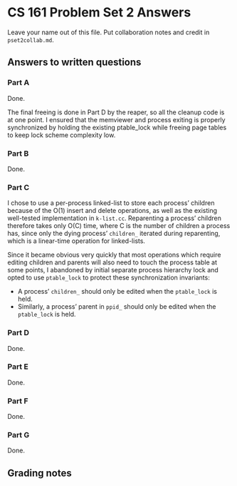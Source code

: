 CS 161 Problem Set 2 Answers
============================
Leave your name out of this file. Put collaboration notes and credit in
`pset2collab.md`.

Answers to written questions
----------------------------
### Part A
Done.

The final freeing is done in Part D by the reaper, so all the cleanup code is at one point. I ensured that the memviewer and process exiting is properly synchronized by holding the existing ptable_lock while freeing page tables to keep lock scheme complexity low.

### Part B
Done.

### Part C
I chose to use a per-process linked-list to store each process’ children because of the O(1) insert and delete operations, as well as the existing well-tested implementation in `k-list.cc`. Reparenting a process’ children therefore takes only O(C) time, where C is the number of children a process has, since only the dying process’ `children_` iterated during reparenting, which is a linear-time operation for linked-lists.

Since it became obvious very quickly that most operations which require editing children and parents will also need to touch the process table at some points, I abandoned by initial separate process hierarchy lock and opted to use `ptable_lock` to protect these synchronization invariants:
 - A process’ `children_` should only be edited when the `ptable_lock` is held.
 - Similarly, a process’ parent in `ppid_` should only be edited when the `ptable_lock` is held.

### Part D
Done.

### Part E
Done.

### Part F
Done.

### Part G
Done.

Grading notes
-------------
